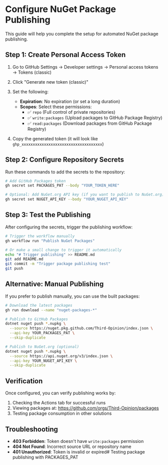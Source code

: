 # Configure NuGet Package Publishing

This guide will help you complete the setup for automated NuGet package publishing.

## Step 1: Create Personal Access Token

1. Go to GitHub Settings → Developer settings → Personal access tokens → Tokens (classic)
2. Click "Generate new token (classic)"
3. Set the following:
   - **Expiration**: No expiration (or set a long duration)
   - **Scopes**: Select these permissions:
     - ✅ `repo` (Full control of private repositories)
     - ✅ `write:packages` (Upload packages to GitHub Package Registry)
     - ✅ `read:packages` (Download packages from GitHub Package Registry)

4. Copy the generated token (it will look like `ghp_xxxxxxxxxxxxxxxxxxxxxxxxxxxxxxxxxxxx`)

## Step 2: Configure Repository Secrets

Run these commands to add the secrets to the repository:

```bash
# Add GitHub Packages token
gh secret set PACKAGES_PAT --body "YOUR_TOKEN_HERE"

# Optional: Add NuGet.org API key (if you want to publish to NuGet.org)
gh secret set NUGET_API_KEY --body "YOUR_NUGET_API_KEY"
```

## Step 3: Test the Publishing

After configuring the secrets, trigger the publishing workflow:

```bash
# Trigger the workflow manually
gh workflow run "Publish NuGet Packages"

# Or make a small change to trigger it automatically
echo "# Trigger publishing" >> README.md
git add README.md
git commit -m "Trigger package publishing test"
git push
```

## Alternative: Manual Publishing

If you prefer to publish manually, you can use the built packages:

```bash
# Download the latest packages
gh run download --name "nuget-packages-*"

# Publish to GitHub Packages
dotnet nuget push *.nupkg \
  --source https://nuget.pkg.github.com/Third-Opinion/index.json \
  --api-key YOUR_PACKAGES_PAT \
  --skip-duplicate

# Publish to NuGet.org (optional)
dotnet nuget push *.nupkg \
  --source https://api.nuget.org/v3/index.json \
  --api-key YOUR_NUGET_API_KEY \
  --skip-duplicate
```

## Verification

Once configured, you can verify publishing works by:

1. Checking the Actions tab for successful runs
2. Viewing packages at: https://github.com/orgs/Third-Opinion/packages
3. Testing package consumption in other solutions

## Troubleshooting

- **403 Forbidden**: Token doesn't have `write:packages` permission
- **404 Not Found**: Incorrect source URL or repository name
- **401 Unauthorized**: Token is invalid or expired# Testing package publishing with PACKAGES_PAT
